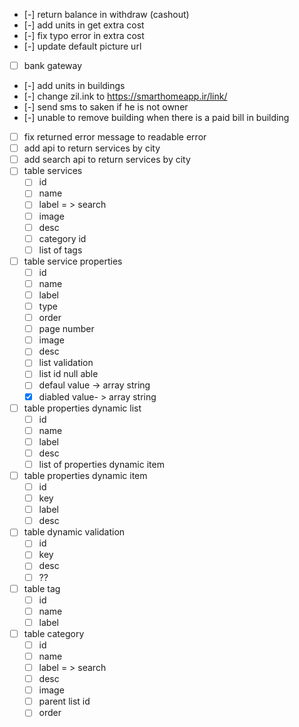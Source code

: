 - [-] return balance in withdraw (cashout)
- [-] add units in get extra cost
- [-] fix typo error in extra cost
- [-] update default picture url
- [ ] bank gateway
- [-] add units in buildings
- [-] change zil.ink to https://smarthomeapp.ir/link/
- [-] send sms to saken if he is not owner
- [-] unable to remove building when there is a paid bill in building
- [ ] fix returned error message to readable error
- [ ] add api to return services by city
- [ ] add search api to return services by city
- [ ] table services 
	- [ ] id
	- [ ] name 
	- [ ] label = > search
	- [ ] image
	- [ ] desc
	- [ ] category id
	- [ ] list of tags
- [ ] table service properties
	- [ ] id
	- [ ] name
	- [ ] label
	- [ ] type
	- [ ] order
	- [ ] page number
	- [ ] image
	- [ ] desc
	- [ ] list validation
	- [ ] list id null able
	- [ ] defaul value -> array string
	- [x] diabled value- > array string
- [ ] table properties dynamic list
	- [ ] id 
	- [ ] name
	- [ ] label
	- [ ] desc
	- [ ] list of properties dynamic item
- [ ] table properties dynamic item
	- [ ] id
	- [ ] key
	- [ ] label
	- [ ] desc
- [ ] table dynamic validation
	- [ ] id
	- [ ] key
	- [ ] desc
	- [ ] ??
- [ ] table tag
	- [ ] id
	- [ ] name
	- [ ] label
- [ ] table category
	- [ ] id
	- [ ] name
	- [ ] label = > search
	- [ ] desc
	- [ ] image
	- [ ] parent list id
	- [ ] order